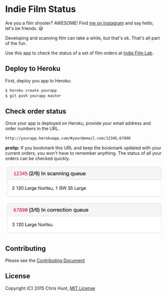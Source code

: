 # Indie Film Status

Are you a film shooter? AWESOME! Find [me on
Instagram](http://instagram.com/huntca) and say hello, let's be friends.
:smiley:

Developing and scanning film can take a while, but that's ok. That's all part
of the fun.

Use this app to check the status of a set of film orders at
[Indie Film Lab](http://indiefilmlab.com/).

## Deploy to Heroku

First, deploy you app to Heroku:

```bash
$ heroku create yourapp
$ git push yourapp master
```

## Check order status

Once your app is deployed on Heroku, provide your email address and order
numbers in the URL.

```html
http://yourapp.herokuapp.com/#your@email.com/12345,67890
```

**protip:** If you bookmark this URL and keep the bookmark updated with your
current orders, you won't have to remember anything. The status of all your
orders can be checked quickly.

![](screenshot.png)

## Contributing
Please see the [Contributing
Document](https://github.com/chrishunt/indiestatus/blob/master/CONTRIBUTING.md)

## License
Copyright (C) 2015 Chris Hunt, [MIT
License](https://github.com/chrishunt/indiestatus/blob/master/LICENSE.txt)
